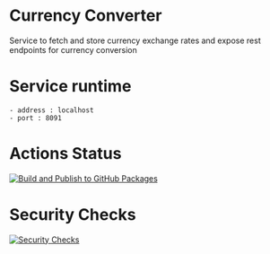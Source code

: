 # Currency Converter

Service to fetch and store currency exchange rates and expose rest endpoints for currency conversion

# Service runtime

    - address : localhost
    - port : 8091

# Actions Status

[![Build and Publish to GitHub Packages](https://github.com/souvik-brz/currency-converter-service/actions/workflows/clean-build.yml/badge.svg)](https://github.com/souvik-brz/currency-converter-service/actions/workflows/clean-build.yml)    

# Security Checks
[![Security Checks](https://github.com/souvik-brz/currency-converter-service/actions/workflows/code-analysis.yml/badge.svg)](https://github.com/souvik-brz/currency-converter-service/actions/workflows/code-analysis.yml)
